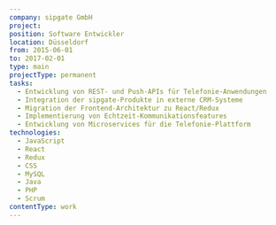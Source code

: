 ```yaml
---
company: sipgate GmbH
project:
position: Software Entwickler
location: Düsseldorf
from: 2015-06-01
to: 2017-02-01
type: main
projectType: permanent
tasks:
  - Entwicklung von REST- und Push-APIs für Telefonie-Anwendungen
  - Integration der sipgate-Produkte in externe CRM-Systeme
  - Migration der Frontend-Architektur zu React/Redux
  - Implementierung von Echtzeit-Kommunikationsfeatures
  - Entwicklung von Microservices für die Telefonie-Plattform
technologies:
  - JavaScript
  - React
  - Redux
  - CSS
  - MySQL
  - Java
  - PHP
  - Scrum
contentType: work
---
```

